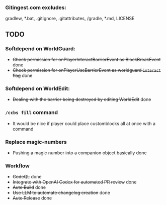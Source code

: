 
### Gitingest.com excludes:
gradlew, *.bat, .gitignore, .gitattributes, /gradle, *.md, LICENSE


## TODO

### Softdepend on WorldGuard:
- ~~Check permission for onPlayerInteractBarrierEvent as BlockBreakEvent~~ done
- ~~Check permission for onPlayerUseBarrierEvent as worldguard `interact` flag~~ done

### Softdepend on WorldEdit:
- ~~Dealing with the barrier being destroyed by editing WorldEdit~~ done

### `/ccbs fill` command
- It would be nice if player could place customblocks all at once with a command

### Replace magic-numbers
- ~~Pushing a magic number into a companion object~~ basically done


### Workflow
- ~~CodeQL~~ done
- ~~Integrate with OpenAI Codex for automated PR review~~ done
- ~~Auto Build~~ done
- ~~Use LLM to automate changelog creation~~ done
- ~~Auto Release~~ done
